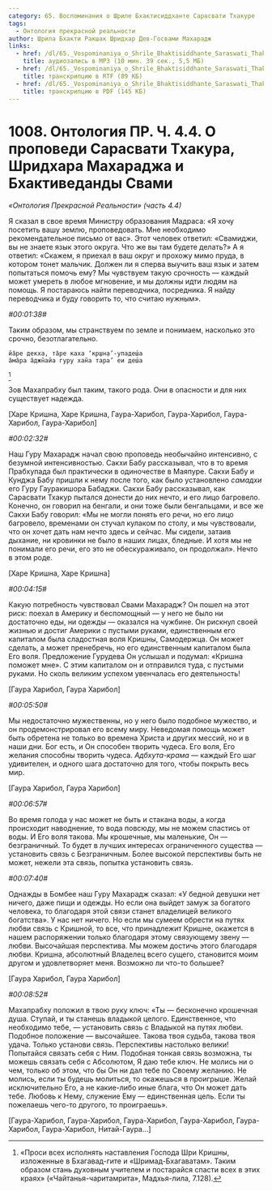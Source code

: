 ```yaml
---
category: 65. Воспоминания о Шриле Бхактисиддханте Сарасвати Тхакуре
tags:
  - Онтология прекрасной реальности
author: Шрила Бхакти Ракшак Шридхар Дев-Госвами Махарадж
links:
  - href: /dl/65._Vospominaniya_o_Shrile_Bhaktisiddhante_Saraswati_Thakure/1008_OntologiyaPR_4.4_SridharMj_O_propovedi_Sarasvati_Thakura_Sridhara_Maharaja_i_Bhaktivedandy_Svami.mp3
    title: аудиозапись в MP3 (10 мин. 39 сек., 5,5 МБ)
  - href: /dl/65._Vospominaniya_o_Shrile_Bhaktisiddhante_Saraswati_Thakure/1008_OntologiyaPR_4.4_SridharMj_O_propovedi_Sarasvati_Thakura_Sridhara_Maharaja_i_Bhaktivedandy_Svami.rtf
    title: транскрипцию в RTF (89 КБ)
  - href: /dl/65._Vospominaniya_o_Shrile_Bhaktisiddhante_Saraswati_Thakure/1008_OntologiyaPR_4.4_SridharMj_O_propovedi_Sarasvati_Thakura_Sridhara_Maharaja_i_Bhaktivedandy_Svami.pdf
    title: транскрипцию в PDF (145 КБ)
---
```


# 1008. Онтология ПР. Ч. 4.4.  О проповеди Сарасвати Тхакура, Шридхара Махараджа и Бхактиведанды Свами

*«Онтология Прекрасной Реальности» (часть 4.4)*

Я сказал в свое время Министру образования Мадраса: «Я хочу посетить вашу землю, проповедовать. Мне необходимо рекомендательное письмо от вас». Этот человек ответил: «Свамиджи, вы не знаете язык этого округа. Что же вы там будете делать?» А я ответил: «Скажем, я приехал в ваш округ и прохожу мимо пруда, в котором тонет мальчик. Должен ли я сперва выучить ваш язык и затем попытаться помочь ему? Мы чувствуем такую срочность — каждый может умереть в любое мгновение, и мы должны идти людям на помощь. Я постараюсь найти переводчика, посредника. Я найду переводчика и буду говорить то, что считаю нужным».

*#00:01:38#*

Таким образом, мы странствуем по земле и понимаем, насколько это срочно, безотлагательно.

    йа̄ре декха, та̄ре каха ‘кр̣шн̣а’-упадеш́а
    а̄ма̄ра а̄джн̃айа гуру хан̃а тара’ еи деш́а
[^_ftn1]

Зов Махапрабху был таким, такого рода. Они в опасности и для них существует надежда.

[Харе Кришна, Харе Кришна, Гаура-Харибол, Гаура-Харибол, Гаура-Харибол, Гаура-Харибол]

*#00:02:32#*

Наш Гуру Махарадж начал свою проповедь необычайно интенсивно, с безумной интенсивностью. Сакхи Бабу рассказывал, что в то время Прабхупада был практически в одиночестве в Маяпуре. Сакхи Бабу и Кунджа Бабу пришли к нему после того, как было установлено *самадхи* его Гуру Гауракишора Бабаджи. Сакхи Бабу рассказывал, как Сарасвати Тхакур пытался донести до них нечто, и его лицо багровело. Конечно, он говорил на бенгали, и они тоже были бенгальцами, и все же Сакхи Бабу говорил: «Мы не могли понять его речи, но его лицо багровело, временами он стучал кулаком по столу, и мы чувствовали, что он хочет дать нам нечто здесь и сейчас. Мы сидели, затаив дыхание, ни кровинки не было в наших лицах, бледные. И хотя мы не понимали его речи, его это не обескураживало, он продолжал». Нечто в этом роде.

[Харе Кришна, Харе Кришна]

*#00:04:15#*

Какую потребность чувствовал Свами Махарадж? Он пошел на этот риск: поехал в Америку и беспомощный — у него не было ни достаточно еды, ни одежды — оказался на чужбине. Он рискнул своей жизнью и достиг Америки с пустыми руками, единственным его капиталом была сладостная воля Кришны, Самодержца. Он может сделать, а может пренебречь, но его единственным капиталом была Его воля. Предложение Гурудева Он услышал и подумал: «Кришна поможет мне». С этим капиталом он и отправился туда, с пустыми руками. Но сколь великим успехом увенчалась его деятельность!

[Гаура Харибол, Гаура Харибол]

*#00:05:50#*

Мы недостаточно мужественны, но у него было подобное мужество, и он продемонстрировал его всему миру. Неведомая помощь может быть обретена не только во времена Христа и других мессий, но и в наши дни. Бог есть, и Он способен творить чудеса. Его воля, Его желания способны творить чудеса. *Адбхута-крама* — каждый Его шаг удивителен, и одного шага достаточно для того, чтобы покрыть весь мир.

[Гаура Харибол, Гаура Харибол]

*#00:06:57#*

Во время голода у нас может не быть и стакана воды, а когда происходит наводнение, то вода повсюду, мы не можем спастись от воды. И Его воля такова. Мы крошечные, мы маленькие, Он — безграничный. То будет в лучших интересах ограниченного существа — установить связь с Безграничным. Более высокой перспективы быть не может, нежели эта связь, попытка установить связь.

*#00:07:40#*

Однажды в Бомбее наш Гуру Махарадж сказал: «У бедной девушки нет ничего, даже пищи и одежды. Но если она выйдет замуж за богатого человека, то благодаря этой связи станет владелицей великого богатства». У нас нет ничего. Но если мы сумеем обрести на путях любви связь с Кришной, то все, что принадлежит Кришне, окажется в нашем распоряжении только благодаря этому связующему звену — любви. Высочайшая перспектива. Мы можем достичь этого благодаря любви. Кришна, абсолютный Владелец всего сущего, становится моим другом и удовлетворяет меня. Возможно ли что-то большее?

[Гаура Харибол, Гаура Харибол]

*#00:08:52#*

Махапрабху положил в твою руку ключ: «Ты — бесконечно крошечная душа. Ступай, и ты станешь владыкой целого. Единственное, что необходимо тебе, — установить связь с Владыкой на путях любви. Подобное положение — высочайшее. Такова твоя судьба, такова твоя удача. Только установи связь. Перспективы настолько велики! Попытайся связать себя с Ним. Подобная тонкая связь возможна, ты можешь связать себя с Абсолютом, Я даю тебе ключ. Не молись ни о чем, только об этом, что бы Он ни дал тебе по Своему желанию. Не молись, если ты будешь молиться, то окажешься в проигрыше. Желай исключительно Его, а не какие-либо иные блага, что Он может дать тебе. Любовь к Нему, служение Ему — единственная цель. Если ты пожелаешь чего-то другого, то проиграешь».

[Гаура-Харибол, Гаура-Харибол, Гаура-Харибол, Гаура-Харибол, Гаура-Харибол, Гаура-Харибол, Нитай-Гаура…]



[^_ftn1]: «Проси всех исполнять наставления Господа Шри Кришны, изложенные в Бхагавад-гите и «Шримад-Бхагаватам». Таким образом стань духовным учителем и постарайся спасти всех в этих краях» («Чайтанья-чаритамрита», Мадхья-лила, 7.128).

